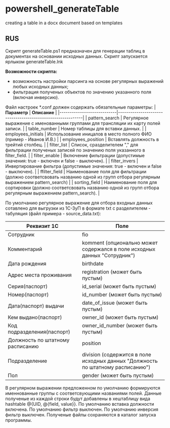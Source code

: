 # powershell_generateTable
creating a table in a docx document based on templates

## RUS
Скрипт generateTable.ps1 предназначен для генерации таблиц в документах на основании исходных данных.
Скрипт запускается ярлыком generateTable.lnk

**Возможности скрипта:**
- возможность настройки парсинга на основе регулярных выражений любых исходных данных;
- фильтрация полученых объектов по значению указанного поля (включая инверсию).

Файл настроек *.conf должен содержать обязательные параметры:
| **Параметр** | **Описание**  |
|----------------------------|------------------------------------------------------------|
| pattern_search |  Регулярное выражение с именованными группами для трансляции их карту полей записи. |
| table_number |  Номер таблицы для вставки данных. |
| employees_initials |  Использование иницалов в место полного ФИО (пример - Иванов И.В.) |
| employees_position |  Вставлять должность в трейтий столбец. |
| filter_list | Список, сразделителем "," для фильтрации полученых записей по значению поля указанного в filter_field. |
| filter_enable | Включение фильтрации (допустимые значения: true - включен и false - выключен). |
| filter_invers | Инвертирование фильтра (допустимые значения: true - включен и false - выключен). |
| ffilter_field | Наименование поля для фильтрации (должно соответсвовать названию одной из групп отбора регулярным выражением pattern_search) |
| sorting_field | Наименование поля для сортировки (должно соответсвовать названию одной из групп отбора регулярным выражением pattern_search). |

По умолчанию регулярное выражение для отбора входных данных сотавлено для выгрузки из 1С-ЗуП в формате txt с разделителем - табуляция (файл примера - source_data.txt):

| **Реквизит 1С** | **Поле**  |
|----------------------------|------------------------------------------------------------|
| Сотрудник | fio |
| Комментарий | komment (опционально может содержался в поле исходных данных "Сотрудник")|
| Дата рождения | birthdate  |
| Адрес места проживания | registration (может быть пустым)|
| Серия(паспорт) | id_serial (может быть пустым)|
| Номер(паспорт) | id_number (может быть пустым)|
| Дата(паспорт) выдачи | date_of_issue (может быть пустым)|
| Кем выдано(паспорт) | owner_id (может быть пустым)|
| Код подразделения(паспорт) | owner_id_number (может быть пустым)|
| Должность по штатному расписанию | position |
| Подразделение | division (содержится в поле исходных данных "Должность по штатному расписанию")|
| Пол | gender (может быть пустым)|

В регулярном выражении предложенном по умолчанию формируются именнованные группы с соответсвующими названиями полей. Данные полученые из каждой строки будут добавлены в хештаблицу вида hashtable @{UID, @{field, value}}.
По умолчанию вставка должности включена.
По умолчанию фильтр выключен.
По умолчанию инверсия фильтр выключен.
Полученые файлы сохраняются в каталог запуска программы.